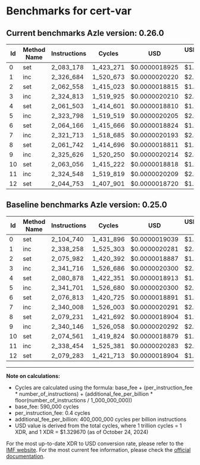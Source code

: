 # Benchmarks for cert-var

## Current benchmarks Azle version: 0.26.0

| Id  | Method Name | Instructions | Cycles    | USD           | USD/Million Calls | Change                             |
| --- | ----------- | ------------ | --------- | ------------- | ----------------- | ---------------------------------- |
| 0   | set         | 2_083_178    | 1_423_271 | $0.0000018925 | $1.89             | <font color="green">-21_562</font> |
| 1   | inc         | 2_326_684    | 1_520_673 | $0.0000020220 | $2.02             | <font color="green">-11_574</font> |
| 2   | set         | 2_062_558    | 1_415_023 | $0.0000018815 | $1.88             | <font color="green">-13_424</font> |
| 3   | inc         | 2_324_813    | 1_519_925 | $0.0000020210 | $2.02             | <font color="green">-16_903</font> |
| 4   | set         | 2_061_503    | 1_414_601 | $0.0000018810 | $1.88             | <font color="green">-19_375</font> |
| 5   | inc         | 2_323_798    | 1_519_519 | $0.0000020205 | $2.02             | <font color="green">-17_903</font> |
| 6   | set         | 2_064_166    | 1_415_666 | $0.0000018824 | $1.88             | <font color="green">-12_647</font> |
| 7   | inc         | 2_321_713    | 1_518_685 | $0.0000020193 | $2.01             | <font color="green">-18_295</font> |
| 8   | set         | 2_061_742    | 1_414_696 | $0.0000018811 | $1.88             | <font color="green">-17_489</font> |
| 9   | inc         | 2_325_626    | 1_520_250 | $0.0000020214 | $2.02             | <font color="green">-14_520</font> |
| 10  | set         | 2_063_056    | 1_415_222 | $0.0000018818 | $1.88             | <font color="green">-11_505</font> |
| 11  | inc         | 2_324_548    | 1_519_819 | $0.0000020209 | $2.02             | <font color="green">-13_906</font> |
| 12  | set         | 2_044_753    | 1_407_901 | $0.0000018720 | $1.87             | <font color="green">-34_530</font> |

## Baseline benchmarks Azle version: 0.25.0

| Id  | Method Name | Instructions | Cycles    | USD           | USD/Million Calls |
| --- | ----------- | ------------ | --------- | ------------- | ----------------- |
| 0   | set         | 2_104_740    | 1_431_896 | $0.0000019039 | $1.90             |
| 1   | inc         | 2_338_258    | 1_525_303 | $0.0000020281 | $2.02             |
| 2   | set         | 2_075_982    | 1_420_392 | $0.0000018887 | $1.88             |
| 3   | inc         | 2_341_716    | 1_526_686 | $0.0000020300 | $2.02             |
| 4   | set         | 2_080_878    | 1_422_351 | $0.0000018913 | $1.89             |
| 5   | inc         | 2_341_701    | 1_526_680 | $0.0000020300 | $2.02             |
| 6   | set         | 2_076_813    | 1_420_725 | $0.0000018891 | $1.88             |
| 7   | inc         | 2_340_008    | 1_526_003 | $0.0000020291 | $2.02             |
| 8   | set         | 2_079_231    | 1_421_692 | $0.0000018904 | $1.89             |
| 9   | inc         | 2_340_146    | 1_526_058 | $0.0000020292 | $2.02             |
| 10  | set         | 2_074_561    | 1_419_824 | $0.0000018879 | $1.88             |
| 11  | inc         | 2_338_454    | 1_525_381 | $0.0000020283 | $2.02             |
| 12  | set         | 2_079_283    | 1_421_713 | $0.0000018904 | $1.89             |

---

**Note on calculations:**

- Cycles are calculated using the formula: base_fee + (per_instruction_fee \* number_of_instructions) + (additional_fee_per_billion \* floor(number_of_instructions / 1_000_000_000))
- base_fee: 590_000 cycles
- per_instruction_fee: 0.4 cycles
- additional_fee_per_billion: 400_000_000 cycles per billion instructions
- USD value is derived from the total cycles, where 1 trillion cycles = 1 XDR, and 1 XDR = $1.329670 (as of October 24, 2024)

For the most up-to-date XDR to USD conversion rate, please refer to the [IMF website](https://www.imf.org/external/np/fin/data/rms_sdrv.aspx).
For the most current fee information, please check the [official documentation](https://internetcomputer.org/docs/current/developer-docs/gas-cost#execution).
